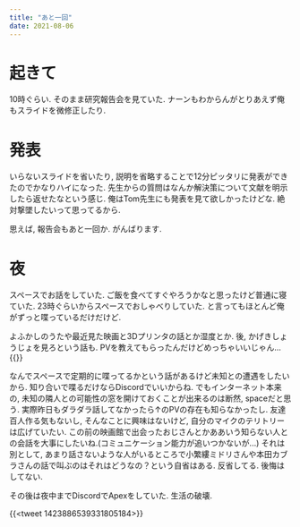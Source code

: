 ```yaml
---
title: "あと一回"
date: 2021-08-06
---
```


# 起きて
10時ぐらい. そのまま研究報告会を見ていた. ナーンもわからんがとりあえず俺もスライドを微修正したり.

# 発表
いらないスライドを省いたり, 説明を省略することで12分ピッタリに発表ができたのでかなりハイになった. 先生からの質問はなんか解決策について文献を明示したら返せたなという感じ. 俺はTom先生にも発表を見て欲しかったけどな. 絶対撃墜したいって思ってるから.

思えば, 報告会もあと一回か. がんばります.

# 夜
スペースでお話をしていた. ご飯を食べてすぐやろうかなと思ったけど普通に寝ていた. 23時ぐらいからスペースでおしゃべりしていた. と言ってもほとんど俺がずっと喋っているだけだけど.

よふかしのうたや最近見た映画と3Dプリンタの話とか湿度とか. 後, かげきしょうじょを見ろという話も. PVを教えてもらったんだけどめっちゃいいじゃん...
{{<youtube T535kqz3mgw>}}

なんでスペースで定期的に喋ってるかという話があるけど未知との遭遇をしたいから. 知り合いで喋るだけならDiscordでいいからね. でもインターネット本来の, 未知の隣人との可能性の窓を開けておくことが出来るのは断然, spaceだと思う.
実際昨日もダラダラ話してなかったら↑のPVの存在も知らなかったし. 友達百人作る気もないし, そんなことに興味はないけど, 自分のマイクのテリトリーは広げていたい.
この前の映画館で出会ったおじさんとかああいう知らない人との会話を大事にしたいね.(コミュニケーション能力が追いつかないが...) それは別として, あまり話さないような人がいるところで小繁縷ミドリさんや本田カブラさんの話で叫ぶのはそれはどうなの？という自省はある. 反省してる. 後悔はしてない.

その後は夜中までDiscordでApexをしていた. 生活の破壊.

{{<tweet 1423886539331805184>}}